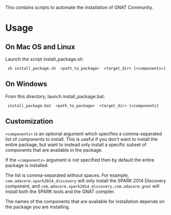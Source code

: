 This contains scripts to automate the installation of GNAT Community.

# Usage

## On Mac OS and Linux

Launch the script install_package.sh:

``` sh install_package.sh  <path_to_package>  <target_dir> [<components>]```

## On Windows

From this directory, launch install_package.bat:

``` install_package.bat  <path_to_package>  <target_dir> [<components]```

## Customization

`<components>` is an optional argument which specifies a comma-separated
list of components to install. This is useful if you don't want to install
the entire package, but want to instead only install a specific subset of
components that are available in the package.

If the `<components>` argument is not specified then by default the entire
package is installed.

The list is comma-separated without spaces. For example,
`com.adacore.spark2014_discovery` will only install the SPARK 2014 Discovery
component, and `com.adacore.spark2014_discovery,com.adacore.gnat` will install
both the SPARK tools and the GNAT compiler.

The names of the components that are available for installation depends on
the package you are installing.
